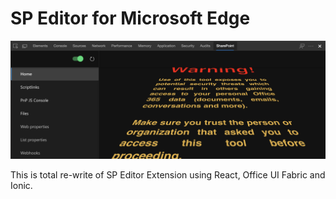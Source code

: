 
# SP Editor for Microsoft Edge

![SP Editor](repo-images/edgespeditor.png)

This is total re-write of SP Editor Extension using React, Office UI Fabric and Ionic.
